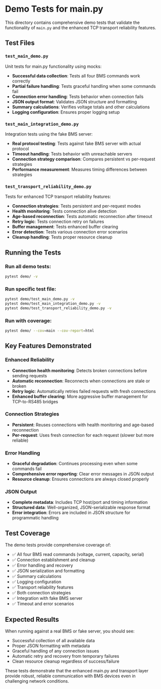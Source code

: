 # Demo Tests for main.py

This directory contains comprehensive demo tests that validate the functionality of `main.py` and the enhanced TCP transport reliability features.

## Test Files

### `test_main_demo.py`
Unit tests for main.py functionality using mocks:
- **Successful data collection**: Tests all four BMS commands work correctly
- **Partial failure handling**: Tests graceful handling when some commands fail
- **Connection error handling**: Tests behavior when connection fails
- **JSON output format**: Validates JSON structure and formatting
- **Summary calculations**: Verifies voltage totals and other calculations
- **Logging configuration**: Ensures proper logging setup

### `test_main_integration_demo.py`
Integration tests using the fake BMS server:
- **Real protocol testing**: Tests against fake BMS server with actual protocol
- **Timeout handling**: Tests behavior with unreachable servers
- **Connection strategy comparison**: Compares persistent vs per-request strategies
- **Performance measurement**: Measures timing differences between strategies

### `test_transport_reliability_demo.py`
Tests for enhanced TCP transport reliability features:
- **Connection strategies**: Tests persistent and per-request modes
- **Health monitoring**: Tests connection alive detection
- **Age-based reconnection**: Tests automatic reconnection after timeout
- **Retry logic**: Tests connection retry on failures
- **Buffer management**: Tests enhanced buffer clearing
- **Error detection**: Tests various connection error scenarios
- **Cleanup handling**: Tests proper resource cleanup

## Running the Tests

### Run all demo tests:
```bash
pytest demo/ -v
```

### Run specific test file:
```bash
pytest demo/test_main_demo.py -v
pytest demo/test_main_integration_demo.py -v
pytest demo/test_transport_reliability_demo.py -v
```

### Run with coverage:
```bash
pytest demo/ --cov=main --cov-report=html
```

## Key Features Demonstrated

### Enhanced Reliability
- **Connection health monitoring**: Detects broken connections before sending requests
- **Automatic reconnection**: Reconnects when connections are stale or broken
- **Retry logic**: Automatically retries failed requests with fresh connections
- **Enhanced buffer clearing**: More aggressive buffer management for TCP-to-RS485 bridges

### Connection Strategies
- **Persistent**: Reuses connections with health monitoring and age-based reconnection
- **Per-request**: Uses fresh connection for each request (slower but more reliable)

### Error Handling
- **Graceful degradation**: Continues processing even when some commands fail
- **Comprehensive error reporting**: Clear error messages in JSON output
- **Resource cleanup**: Ensures connections are always closed properly

### JSON Output
- **Complete metadata**: Includes TCP host/port and timing information
- **Structured data**: Well-organized, JSON-serializable response format
- **Error integration**: Errors are included in JSON structure for programmatic handling

## Test Coverage

The demo tests provide comprehensive coverage of:
- ✅ All four BMS read commands (voltage, current, capacity, serial)
- ✅ Connection establishment and cleanup
- ✅ Error handling and recovery
- ✅ JSON serialization and formatting
- ✅ Summary calculations
- ✅ Logging configuration
- ✅ Transport reliability features
- ✅ Both connection strategies
- ✅ Integration with fake BMS server
- ✅ Timeout and error scenarios

## Expected Results

When running against a real BMS or fake server, you should see:
- Successful collection of all available data
- Proper JSON formatting with metadata
- Graceful handling of any connection issues
- Automatic retry and recovery from temporary failures
- Clean resource cleanup regardless of success/failure

These tests demonstrate that the enhanced main.py and transport layer provide robust, reliable communication with BMS devices even in challenging network conditions.